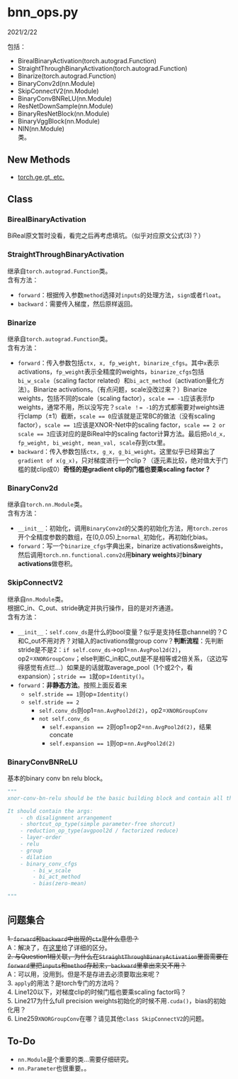 # bnn_ops.py  

2021/2/22  

包括：  
* BirealBinaryActivation(torch.autograd.Function)  
* StraightThroughBinaryActivation(torch.autograd.Function)  
* Binarize(torch.autograd.Function)  
* BinaryConv2d(nn.Module)  
* SkipConnectV2(nn.Module)  
* BinaryConvBNReLU(nn.Module)  
* ResNetDownSample(nn.Module)  
* BinaryResNetBlock(nn.Module)  
* BinaryVggBlock(nn.Module)  
* NIN(nn.Module)  
类。  

## New Methods
* [torch.ge,gt, etc.](https://youcaijun98.github.io/Langs/Python/Packets/Torch/torch_ge_gt_le.html)  



## Class  
### BirealBinaryActivation  
BiReal原文暂时没看，看完之后再考虑填坑。（似乎对应原文公式(3)？）  

### StraightThroughBinaryActivation  
继承自`torch.autograd.Function`类。  
含有方法：  
* `forward`：根据传入参数`method`选择对`inputs`的处理方法，`sign`或者`float`。  
* `backward`：需要传入梯度，然后原样返回。  

### Binarize
继承自`torch.autograd.Function`类。  
含有方法：  
* `forward`：传入参数包括`ctx, x, fp_weight, binarize_cfgs`。其中`x`表示activations，`fp_weight`表示全精度的weights，`binarize_cfgs`包括`bi_w_scale`（scaling factor related）和`bi_act_method`（activation量化方法）。Binarize activations。（有点问题，scale没改过来？）Binarize weights，包括不同的scale（scaling factor），`scale == -1`应该表示fp weights，通常不用，所以没写完？`scale ！= -1`的方式都需要对weights进行clamp（±1）截断，`scale == 0`应该就是正常BC的做法（没有scaling factor），`scale == 1`应该是XNOR-Net中的scaling factor，`scale == 2 or scale == 3`应该对应的是BiReal中的scaling factor计算方法。最后把`old_x, fp_weight, bi_weight, mean_val, scale`存到ctx里。  
* `backward`：传入参数包括`ctx, g_x, g_bi_weight`。这里似乎已经算出了`gradient of x(g_x)`，只对梯度进行一个clip？（逐元素比较，绝对值大于门槛的就clip成0）**奇怪的是gradient clip的门槛也要乘scaling factor？**  

### BinaryConv2d
继承自`torch.nn.Module`类。  
含有方法：  
* `__init__`：初始化，调用`BinaryConv2d`的父类的初始化方法，用`torch.zeros`开个全精度参数的数组，在(0,0.05)上`normal_`初始化，再初始化bias。  
* `forward`：写一个`binarize_cfgs`字典出来，binarize activations&weights，然后调用`torch.nn.functional.conv2d`用**binary weights**对**binary activations**做卷积。  

### SkipConnectV2
继承自`nn.Module`类。  
根据C_in、C_out、stride确定并执行操作，目的是对齐通道。  
含有方法：  
* `__init__`：`self.conv_ds`是什么的bool变量？似乎是支持任意channel的？C和C_out不用对齐？对输入的activations做group conv？**判断流程**：先判断stride是不是2：`if self.conv_ds`->op1=`nn.AvgPool2d(2)`，op2=`XNORGroupConv`；else判断C_in和C_out是不是相等或2倍关系，（这边写得感觉有点烂...）如果是的话就取average_pool（1个或2个，看expansion）；`stride == 1`就op=`Identity()`。  
* `forward`：**非静态方法**。按照上面反着来  
    * `self.stride == 1`则op=`Identity()`  
    * `self.stride == 2`  
        * `self.conv_ds`则op1=`nn.AvgPool2d(2)`，op2=`XNORGroupConv`  
        * `not self.conv_ds`
            * `self.expansion == 2`则op1=op2=`nn.AvgPool2d(2)`，结果concate  
            * `self.expansion == 1`则op=`nn.AvgPool2d(2)`  

### BinaryConvBNReLU  
基本的binary conv bn relu block。  

```python  
"""
xnor-conv-bn-relu should be the basic building block and contain all the possiible ops

It should contain the args:
    - ch disalignment arrangement
    - shortcut_op_type(simple parameter-free shorcut)
    - reduction_op_type(avgpool2d / factorized reduce)
    - layer-order
    - relu
    - group
    - dilation
    - binary_conv_cfgs
        - bi_w_scale
        - bi_act_method
        - bias(zero-mean)

"""
```  








## 问题集合  
~~1. `forward`和`backward`中出现的`ctx`是什么意思？~~  
A：解决了，在[这里](https://youcaijun98.github.io/Langs/Python/Packets/Torch/ctxvesusself.html)给了详细的区分。  
~~2. 与Question1相关联，为什么在`StraightThroughBinaryActivation`里面需要在`forward`里把`inputs`和`method`存起来，`backward`里拿出来又不用？~~  
A：可以用，没用到。但是不是存进去必须要取出来呢？  
3. `apply`的用法？是torch专门的方法吗？  
4. Line120以下，对梯度clip的时候门槛也要乘scaling factor吗？  
5. Line217为什么full precision weights初始化的时候不用`.cuda()`，bias的初始化用？  
6. Line259`XNORGroupConv`在哪？请见其他`class SkipConnectV2`的问题。    

## To-Do
* `nn.Module`是个重要的类...需要仔细研究。  
* `nn.Parameter`也很重要。。  


